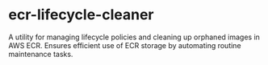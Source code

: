 # ecr-lifecycle-cleaner
A utility for managing lifecycle policies and cleaning up orphaned images in AWS ECR. Ensures efficient use of ECR storage by automating routine maintenance tasks.
